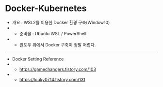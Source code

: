 Docker-Kubernetes
=================
* 개요 : WSL2를 이용한 Docker 환경 구축(Window10)
* * 준비물 : Ubuntu WSL / PowerShell
* * 윈도우 위에서 Docker 구축이 정말 어렵다.

<hr></hr>

* Docker Setting Reference
* * https://gamechangers.tistory.com/103
* * https://louky0714.tistory.com/131
